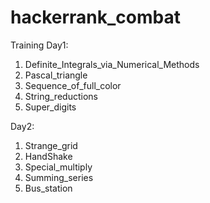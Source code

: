 # hackerrank_combat
Training 
Day1:
1. Definite_Integrals_via_Numerical_Methods
2. Pascal_triangle
3. Sequence_of_full_color
4. String_reductions
5. Super_digits

Day2:
1. Strange_grid
2. HandShake
3. Special_multiply
4. Summing_series
5. Bus_station